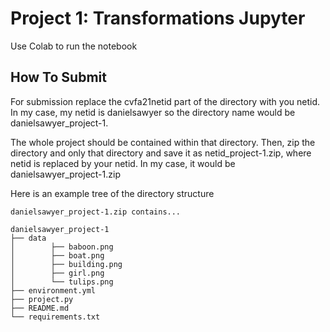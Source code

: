 # Project 1: Transformations Jupyter

Use Colab to run the notebook

## How To Submit
For submission replace the cvfa21netid part of the directory with you netid. In my case, my netid is danielsawyer so the directory name would be danielsawyer_project-1.

The whole project should be contained within that directory. Then, zip the directory and only that directory and save it as netid_project-1.zip, where netid is replaced by your netid. In my case, it would be danielsawyer_project-1.zip

Here is an example tree of the directory structure
```
danielsawyer_project-1.zip contains...

danielsawyer_project-1
├── data
│		 ├── baboon.png
│		 ├── boat.png
│		 ├── building.png
│		 ├── girl.png
│		 └── tulips.png
├── environment.yml
├── project.py
├── README.md
└── requirements.txt
```